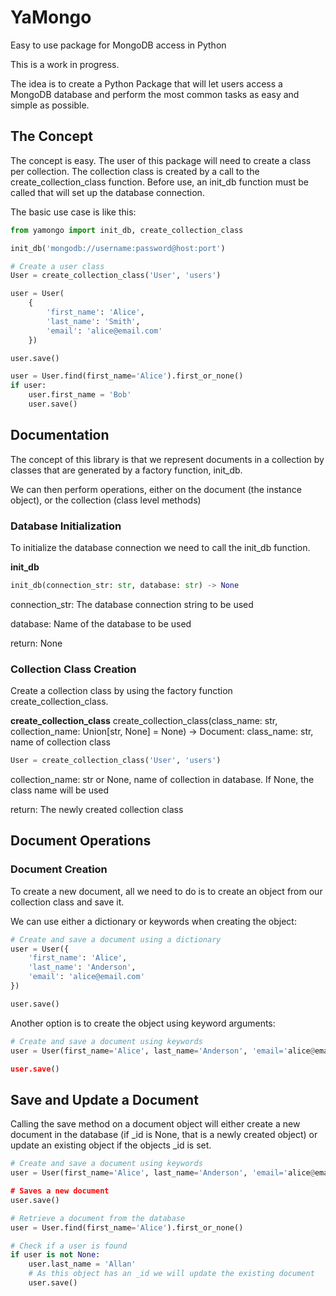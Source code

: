 # YaMongo
Easy to use package for MongoDB access in Python

This is a work in progress. 

The idea is to create a Python Package that will let users access a MongoDB database and perform the most common tasks as easy and simple as possible.

## The Concept
The concept is easy. The user of this package will need to create a class per collection. The collection class is created by a call to the create_collection_class function.
Before use, an init_db function must be called that will set up the database connection. 

The basic use case is like this:

```python
from yamongo import init_db, create_collection_class

init_db('mongodb://username:password@host:port')

# Create a user class
User = create_collection_class('User', 'users')

user = User(
    {
        'first_name': 'Alice',
        'last_name': 'Smith',
        'email': 'alice@email.com'
    })

user.save()

user = User.find(first_name='Alice').first_or_none()
if user:
    user.first_name = 'Bob'
    user.save()
```    

## Documentation
The concept of this library is that we represent documents in a collection by classes that are generated by a factory function, init_db.

We can then perform operations, either on the document (the instance object), or the collection (class level methods)

### Database Initialization
To initialize the database connection we need to call the init_db function.

**init_db**
```python
init_db(connection_str: str, database: str) -> None
```
connection_str: The database connection string to be used

database: Name of the database to be used

return: None

### Collection Class Creation
Create a collection class by using the factory function create_collection_class.

**create_collection_class**
create_collection_class(class_name: str, collection_name: Union[str, None] = None) -> Document:
    class_name: str, name of collection class
```python
User = create_collection_class('User', 'users')
```


collection_name: str or None, name of collection in database. If None, the class name will be used

return: The newly created collection class

## Document Operations
### Document Creation
To create a new document, all we need to do is to create an object from our collection class and save it.

We can use either a dictionary or keywords when creating the object:

```python
# Create and save a document using a dictionary
user = User({
    'first_name': 'Alice',
    'last_name': 'Anderson',
    'email': 'alice@email.com'
})

user.save()
```

Another option is to create the object using keyword arguments:
```python
# Create and save a document using keywords
user = User(first_name='Alice', last_name='Anderson', 'email='alice@email.com')

user.save()
```

## Save and Update a Document
Calling the save method on a document object will either create a new document in the database (if _id is None, that is a newly created object) or update an existing object if the objects _id is set.
```python
# Create and save a document using keywords
user = User(first_name='Alice', last_name='Anderson', 'email='alice@email.com')

# Saves a new document
user.save()

# Retrieve a document from the database
user = User.find(first_name='Alice').first_or_none()

# Check if a user is found
if user is not None:
    user.last_name = 'Allan'
    # As this object has an _id we will update the existing document
    user.save()
```
